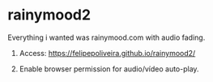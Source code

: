 # rainymood2
Everything i wanted was rainymood.com with audio fading. 

1. Access: https://felipepoliveira.github.io/rainymood2/

2. Enable browser permission for audio/vídeo auto-play.
